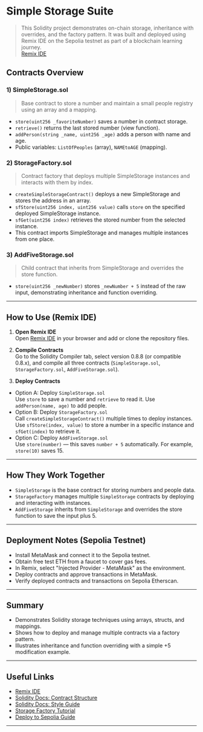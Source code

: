 # Simple Storage Suite

> This Solidity project demonstrates on-chain storage, inheritance with overrides, and the factory pattern. It was built and deployed using Remix IDE on the Sepolia testnet as part of a blockchain learning journey.  
> [Remix IDE](https://remix.ethereum.org)

## Contracts Overview

### 1) **SimpleStorage.sol**  
> Base contract to store a number and maintain a small people registry using an array and a mapping.  
- `store(uint256 _favoriteNumber)` saves a number in contract storage.  
- `retrieve()` returns the last stored number (view function).  
- `addPerson(string _name, uint256 _age)` adds a person with name and age.  
- Public variables: `ListOfPeoples` (array), `NAMEtoAGE` (mapping).  

### 2) **StorageFactory.sol**  
> Contract factory that deploys multiple SimpleStorage instances and interacts with them by index.  
- `createSimpleStorageContract()` deploys a new SimpleStorage and stores the address in an array.  
- `sfStore(uint256 index, uint256 value)` calls `store` on the specified deployed SimpleStorage instance.  
- `sfGet(uint256 index)` retrieves the stored number from the selected instance.  
- This contract imports SimpleStorage and manages multiple instances from one place.  

### 3) **AddFiveStorage.sol**  
> Child contract that inherits from SimpleStorage and overrides the store function.  
- `store(uint256 _newNumber)` stores `_newNumber + 5` instead of the raw input, demonstrating inheritance and function overriding.  

---

## How to Use (Remix IDE)

1. **Open Remix IDE**  
Open [Remix IDE](https://remix.ethereum.org) in your browser and add or clone the repository files.  

2. **Compile Contracts**  
Go to the Solidity Compiler tab, select version 0.8.8 (or compatible 0.8.x), and compile all three contracts (`SimpleStorage.sol`, `StorageFactory.sol`, `AddFiveStorage.sol`).  

3. **Deploy Contracts**  
- Option A: Deploy `SimpleStorage.sol`  
  Use `store` to save a number and `retrieve` to read it. Use `addPerson(name, age)` to add people.  
- Option B: Deploy `StorageFactory.sol`  
  Call `createSimpleStorageContract()` multiple times to deploy instances. Use `sfStore(index, value)` to store a number in a specific instance and `sfGet(index)` to retrieve it.  
- Option C: Deploy `AddFiveStorage.sol`  
  Use `store(number)` — this saves `number + 5` automatically. For example, `store(10)` saves 15.  

---

## How They Work Together

- `SimpleStorage` is the base contract for storing numbers and people data.  
- `StorageFactory` manages multiple `SimpleStorage` contracts by deploying and interacting with instances.  
- `AddFiveStorage` inherits from `SimpleStorage` and overrides the store function to save the input plus 5.  

---

## Deployment Notes (Sepolia Testnet)

- Install MetaMask and connect it to the Sepolia testnet.  
- Obtain free test ETH from a faucet to cover gas fees.  
- In Remix, select "Injected Provider - MetaMask" as the environment.  
- Deploy contracts and approve transactions in MetaMask.  
- Verify deployed contracts and transactions on Sepolia Etherscan.  

---

## Summary

- Demonstrates Solidity storage techniques using arrays, structs, and mappings.  
- Shows how to deploy and manage multiple contracts via a factory pattern.  
- Illustrates inheritance and function overriding with a simple +5 modification example.  

---

## Useful Links

- [Remix IDE](https://remix.ethereum.org)  
- [Solidity Docs: Contract Structure](https://docs.soliditylang.org/en/latest/structure-of-a-contract.html)  
- [Solidity Docs: Style Guide](https://docs.soliditylang.org/en/latest/style-guide.html)  
- [Storage Factory Tutorial](https://dev.to/muratcanyuksel/creating-a-storage-factory-smart-contract-in-solidity-and-interacting-with-it-notes-from-freecodecamp-phh)  
- [Deploy to Sepolia Guide](https://docs.alchemy.com/docs/how-to-deploy-a-smart-contract-to-the-sepolia-testnet)  

---



